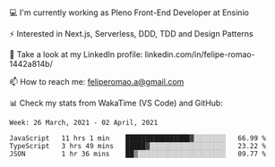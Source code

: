 💻 I'm currently working as Pleno Front-End Developer at Ensinio

⚡ Interested in Next.js, Serverless, DDD, TDD and Design Patterns

👥 Take a look at my LinkedIn profile: linkedin.com/in/felipe-romao-1442a814b/

📫 How to reach me: feliperomao.a@gmail.com

📊 Check my stats from WakaTime (VS Code) and GitHub:

<!--START_SECTION:waka-->
```text
Week: 26 March, 2021 - 02 April, 2021

JavaScript   11 hrs 1 min    ████████████████▓░░░░░░░░   66.99 % 
TypeScript   3 hrs 49 mins   █████▓░░░░░░░░░░░░░░░░░░░   23.22 % 
JSON         1 hr 36 mins    ██▒░░░░░░░░░░░░░░░░░░░░░░   09.77 % 
```
<!--END_SECTION:waka-->
